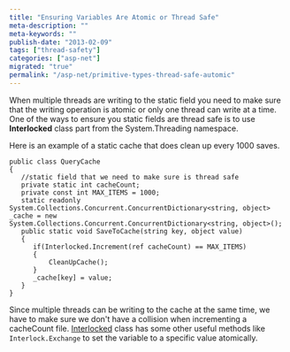 ```yaml
---
title: "Ensuring Variables Are Atomic or Thread Safe"
meta-description: ""
meta-keywords: ""
publish-date: "2013-02-09"
tags: ["thread-safety"]
categories: ["asp-net"]
migrated: "true"
permalink: "/asp-net/primitive-types-thread-safe-automic"
---
```

When multiple threads are writing to the static field you need to make sure that the writing operation is atomic or only one thread can write at a time. One of the ways to ensure you static fields are thread safe is to use **Interlocked** class part from the System.Threading namespace. 

Here is an example of a static cache that does clean up every 1000 saves. 

    public class QueryCache
    {
       //static field that we need to make sure is thread safe
       private static int cacheCount;
       private const int MAX_ITEMS = 1000;
       static readonly System.Collections.Concurrent.ConcurrentDictionary<string, object> _cache = new System.Collections.Concurrent.ConcurrentDictionary<string, object>();
       public static void SaveToCache(string key, object value)
       {
          if(Interlocked.Increment(ref cacheCount) == MAX_ITEMS)
          {
              CleanUpCache();
          }
          _cache[key] = value;
       }
    }

Since multiple threads can be writing to the cache at the same time, we have to make sure we don't have a collision when incrementing a cacheCount file. 
[Interlocked][1] class has some other useful methods like `Interlock.Exchange` to set the variable to a specific value atomically. 


  [1]: http://msdn.microsoft.com/en-us/library/system.threading.interlocked.aspx